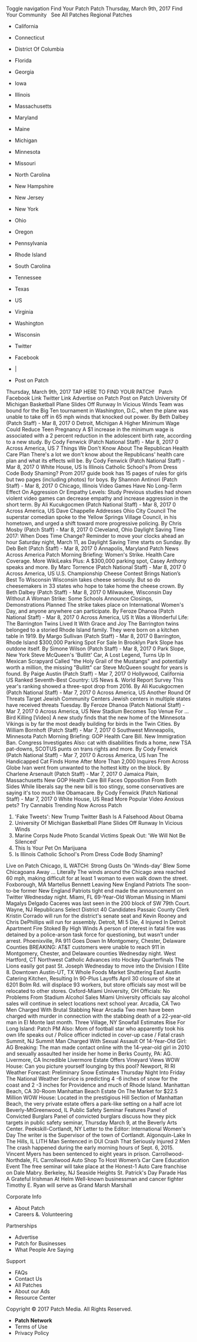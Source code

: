Toggle navigation Find Your Patch Patch Thursday, March 9th, 2017 Find Your Community   See All Patches Regional Patches

*   California
*   Connecticut
*   District Of Columbia
*   Florida
*   Georgia
*   Iowa
*   Illinois
*   Massachusetts
*   Maryland
*   Maine
*   Michigan
*   Minnesota
*   Missouri
*   North Carolina
*   New Hampshire
*   New Jersey
*   New York
*   Ohio
*   Oregon
*   Pennsylvania
*   Rhode Island
*   South Carolina
*   Tennessee
*   Texas
*   US
*   Virginia
*   Washington
*   Wisconsin

*   Twitter
*   Facebook
*   |
*   Post on Patch

Thursday, March 9th, 2017 TAP HERE TO FIND YOUR PATCH!   Patch Facebook Link Twitter Link Advertise on Patch Post on Patch University Of Michigan Basketball Plane Slides Off Runway In Vicious Winds Team was bound for the Big Ten tournament in Washington, D.C., when the plane was unable to take off in 65 mph winds that knocked out power. By Beth Dalbey (Patch Staff) - Mar 8, 2017 0 Detroit, Michigan A Higher Minimum Wage Could Reduce Teen Pregnancy A $1 increase in the minimum wage is associated with a 2 percent reduction in the adolescent birth rate, according to a new study. By Cody Fenwick (Patch National Staff) - Mar 8, 2017 0 Across America, US 7 Things We Don't Know About The Republican Health Care Plan There's a lot we don't know about the Republicans' health care plan and what its effects will be. By Cody Fenwick (Patch National Staff) - Mar 8, 2017 0 White House, US Is Illinois Catholic School's Prom Dress Code Body Shaming? Prom 2017 guide book has 15 pages of rules for girls but two pages (including photos) for boys. By Shannon Antinori (Patch Staff) - Mar 8, 2017 0 Chicago, Illinois Video Games Have No Long-Term Effect On Aggression Or Empathy Levels: Study Previous studies had shown violent video games can decrease empathy and increase aggression in the short term. By Ali Kucukgocmen (Patch National Staff) - Mar 8, 2017 0 Across America, US Dave Chappelle Addresses Ohio City Council The superstar comedian spoke to the Yellow Springs Village Council, in his hometown, and urged a shift toward more progressive policing. By Chris Mosby (Patch Staff) - Mar 8, 2017 0 Cleveland, Ohio Daylight Saving Time 2017: When Does Time Change? Reminder to move your clocks ahead an hour Saturday night, March 11, as Daylight Saving Time starts on Sunday. By Deb Belt (Patch Staff) - Mar 8, 2017 0 Annapolis, Maryland Patch News Across America Patch Morning Briefing: Women's Strike. Health Care Coverage. More WikiLeaks Plus: A $300,000 parking spot, Casey Anthony speaks and more. By Marc Torrence (Patch National Staff) - Mar 8, 2017 0 Across America, US U.S. Championship Cheese Contest Brings Nation’s Best To Wisconsin Wisconsin takes cheese seriously. But so do cheesemakers in 33 states who hope to take home the cheese crown. By Beth Dalbey (Patch Staff) - Mar 8, 2017 0 Milwaukee, Wisconsin Day Without A Woman Strike: Some Schools Announce Closings, Demonstrations Planned The strike takes place on International Women's Day, and anyone anywhere can participate. By Feroze Dhanoa (Patch National Staff) - Mar 8, 2017 0 Across America, US It Was a Wonderful Life: The Barrington Twins Lived It With Grace and Joy The Barrington twins belonged to a storied Rhode Island family. They were born on a kitchen table in 1919. By Margo Sullivan (Patch Staff) - Mar 8, 2017 0 Barrington, Rhode Island $300,000 Parking Spot For Sale In Brooklyn Park Slope has outdone itself. By Simone Wilson (Patch Staff) - Mar 8, 2017 0 Park Slope, New York Steve McQueen's 'Bullitt' Car, A Lost Legend, Turns Up In Mexican Scrapyard Called "the Holy Grail of the Mustangs" and potentially worth a million, the missing "Bullitt" car Steve McQueen sought for years is found. By Paige Austin (Patch Staff) - Mar 7, 2017 0 Hollywood, California US Ranked Seventh-Best Country: US News &. World Report Survey This year's ranking showed a three-spot drop from 2016. By Ali Kucukgocmen (Patch National Staff) - Mar 7, 2017 0 Across America, US Another Round Of Threats Target Jewish Community Centers Jewish centers in multiple states have received threats Tuesday. By Feroze Dhanoa (Patch National Staff) - Mar 7, 2017 0 Across America, US New Stadium Becomes Top Venue For ... Bird Killing \[Video\] A new study finds that the new home of the Minnesota Vikings is by far the most deadly building for birds in the Twin Cities. By William Bornhoft (Patch Staff) - Mar 7, 2017 0 Southwest Minneapolis, Minnesota Patch Morning Briefing: GOP Health Care Bill. New Immigration Ban. Congress Investigates Also: cat with disabilities finds a home, new TSA pat-downs, SCOTUS punts on trans rights and more. By Cody Fenwick (Patch National Staff) - Mar 7, 2017 0 Across America, US Ivan The Handicapped Cat Finds Home After More Than 2,000 Inquires From Across Globe Ivan went from unwanted to the hottest kitty on the block. By Charlene Arsenault (Patch Staff) - Mar 7, 2017 0 Jamaica Plain, Massachusetts New GOP Health Care Bill Faces Opposition From Both Sides While liberals say the new bill is too stingy, some conservatives are saying it's too much like Obamacare. By Cody Fenwick (Patch National Staff) - Mar 7, 2017 0 White House, US Read More Popular Video Anxious pets? Try Cannabis Trending Now Across Patch

1.  'Fake Tweets': New Trump Twitter Bash Is A Falsehood About Obama
2.  University Of Michigan Basketball Plane Slides Off Runway In Vicious Winds
3.  Marine Corps Nude Photo Scandal Victims Speak Out: 'We Will Not Be Silenced'
4.  This Is Your Pet On Marijuana
5.  Is Illinois Catholic School's Prom Dress Code Body Shaming?

Live on Patch Chicago, IL WATCH: Strong Gusts On 'Winds-day' Blew Some Chicagoans Away … Literally The winds around the Chicago area reached 60 mph, making difficult for at least 1 woman to even walk down the street. Foxborough, MA Martellus Bennett Leaving New England Patriots The soon-to-be former New England Patriots tight end made the announcement on Twitter Wednesday night. Miami, FL 69-Year-Old Woman Missing in Miami Magalys Delgado Caceres was last seen in the 200 block of SW 79th Court. Wayne, NJ Republicans Select District 40 Candidates Passaic County Clerk Kristin Corrado will run for the district's senate seat and Kevin Rooney and Chris DePhillips will run for assembly. Detroit, MI 5 Die, 4 Injured In Detroit Apartment Fire Stoked By High Winds A person of interest in fatal fire was detained by a police-arson task force for questioning, but wasn’t under arrest. Phoenixville, PA 911 Goes Down In Montgomery, Chester, Delaware Counties BREAKING: AT&T customers were unable to reach 911 in Montgomery, Chester, and Delaware counties Wednesday night. West Hartford, CT Northwest Catholic Advances into Hockey Quarterfinals The Lions easily got past St. Joseph Wednesday to move into the Division I Elite 8. Downtown Austin-UT, TX Whole Foods Market Shuttering East Austin Catering Kitchen, Resulting In 90-Plus Layoffs April 30 closure of site at 6201 Bolm Rd. will displace 93 workers, but store officials say most will be relocated to other stores. Oxford-Miami University, OH Officials: No Problems From Stadium Alcohol Sales Miami University officials say alcohol sales will continue in select locations next school year. Arcadia, CA Two Men Charged With Brutal Stabbing Near Arcadia Two men have been charged with murder in connection with the stabbing death of a 22-year-old man in El Monte last month. Three Village, NY Snowfall Estimates Rise For Long Island: Patch PM Also: Mom of football star who apparently took his own life speaks out / Police officer indicted in cover-up case / Fatal crash Summit, NJ Summit Man Charged With Sexual Assault Of 14-Year-Old Girl: AG Breaking: The man made contact online with the 14-year-old girl in 2010 and sexually assaulted her inside her home in Berks County, PA: AG. Livermore, CA Incredible Livermore Estate Offers Vineyard Views WOW House: Can you picture yourself lounging by this pool? Newport, RI RI Weather Forecast: Preliminary Snow Estimates Thursday Night Into Friday The National Weather Service is predicting 4 -6 inches of snow for the coast and 2 -3 inches for Providence and much of Rhode Island. Manhattan Beach, CA 30-Room Manhattan Beach Estate On The Market for $22.5 Million WOW House: Located in the prestigious Hill Section of Manhattan Beach, the very private estate offers a park-like setting on a half acre lot Beverly-MtGreenwood, IL Public Safety Seminar Features Panel of Convicted Burglars Panel of convicted burglars discuss how they pick targets in public safety seminar, Thursday March 9, at the Beverly Arts Center. Peekskill-Cortlandt, NY Letter to the Editor: International Women's Day The writer is the Supervisor of the town of Cortlandt. Algonquin-Lake In The Hills, IL LITH Man Sentenced in DUI Crash That Seriously Injured 2 Men The crash happened during the early morning hours of Sept. 6, 2015. Vincent Myers has been sentenced to eight years in prison. Carrollwood-Northdale, FL Carrollwood Auto Shop To Host Women’s Car Care Education Event The free seminar will take place at the Honest-1 Auto Care franchise on Dale Mabry. Berkeley, NJ Seaside Heights St. Patrick's Day Parade Has A Grateful Irishman At Helm Well-known businessman and cancer fighter Timothy E. Ryan will serve as Grand Marsh Marshall

Corporate Info

*   About Patch
*   Careers &. Volunteering

Partnerships

*   Advertise
*   Patch for Businesses
*   What People Are Saying

Support

*   FAQs
*   Contact Us
*   All Patches
*   About our Ads
*   Resource Center

Copyright © 2017 Patch Media. All Rights Reserved.

*   **Patch Network**
*   Terms of Use
*   Privacy Policy